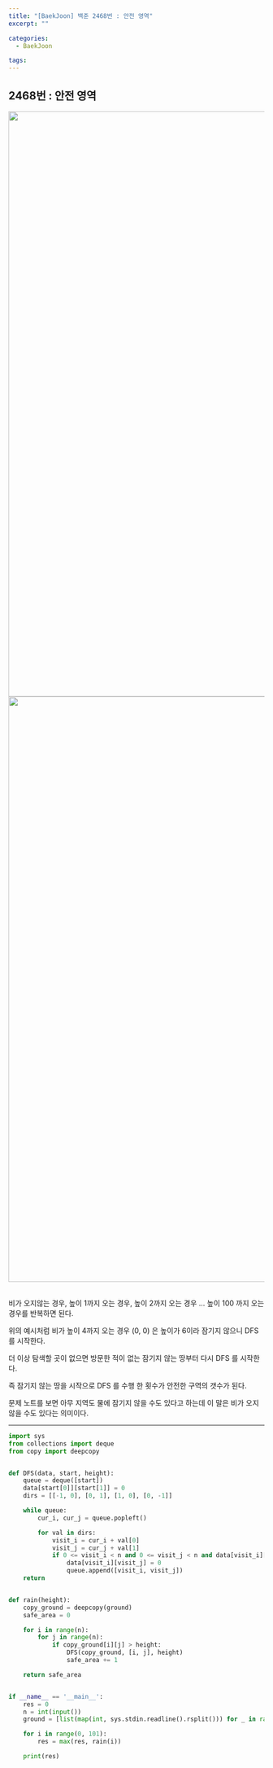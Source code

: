 ```yaml
---
title: "[BaekJoon] 백준 2468번 : 안전 영역"
excerpt: ""

categories:
  - BaekJoon

tags:
---
```


## 2468번 : 안전 영역

<center><img width="1150" alt="" src="https://user-images.githubusercontent.com/54533309/104807020-e2119b80-581e-11eb-9f41-114ca41e2218.png">
</center>

<center><img width="1150" alt="" src="https://user-images.githubusercontent.com/54533309/104807024-e9d14000-581e-11eb-994f-afc8e808fd3d.png">
</center>

<br>

비가 오지않는 경우, 높이 1까지 오는 경우, 높이 2까지 오는 경우 ... 높이 100 까지 오는 경우를 반복하면 된다.

위의 예시처럼 비가 높이 4까지 오는 경우 (0, 0) 은 높이가 6이라 잠기지 않으니 DFS 를 시작한다.

더 이상 탐색할 곳이 없으면 방문한 적이 없는 잠기지 않는 땅부터 다시 DFS 를 시작한다.

즉 잠기지 않는 땅을 시작으로 DFS 를 수행 한 횟수가 안전한 구역의 갯수가 된다.

문제 노트를 보면 아무 지역도 물에 잠기지 않을 수도 있다고 하는데 이 말은 비가 오지 않을 수도 있다는 의미이다.

---

```python
import sys
from collections import deque
from copy import deepcopy


def DFS(data, start, height):
	queue = deque([start])
	data[start[0]][start[1]] = 0
	dirs = [[-1, 0], [0, 1], [1, 0], [0, -1]]

	while queue:
		cur_i, cur_j = queue.popleft()

		for val in dirs:
			visit_i = cur_i + val[0]
			visit_j = cur_j + val[1]
			if 0 <= visit_i < n and 0 <= visit_j < n and data[visit_i][visit_j] > height:
				data[visit_i][visit_j] = 0
				queue.append([visit_i, visit_j])
	return


def rain(height):
	copy_ground = deepcopy(ground)
	safe_area = 0

	for i in range(n):
		for j in range(n):
			if copy_ground[i][j] > height:
				DFS(copy_ground, [i, j], height)
				safe_area += 1

	return safe_area


if __name__ == '__main__':
	res = 0
	n = int(input())
	ground = [list(map(int, sys.stdin.readline().rsplit())) for _ in range(n)]

	for i in range(0, 101):
		res = max(res, rain(i))

	print(res)
```

<br>